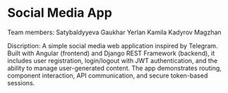 # Social Media App

Team members:
Satybaldyyeva Gaukhar
Yerlan Kamila
Kadyrov Magzhan


Discription: A simple social media web application inspired by Telegram. Built with Angular (frontend) and Django REST Framework (backend), it includes user registration, login/logout with JWT authentication, and the ability to manage user-generated content. The app demonstrates routing, component interaction, API communication, and secure token-based sessions.



